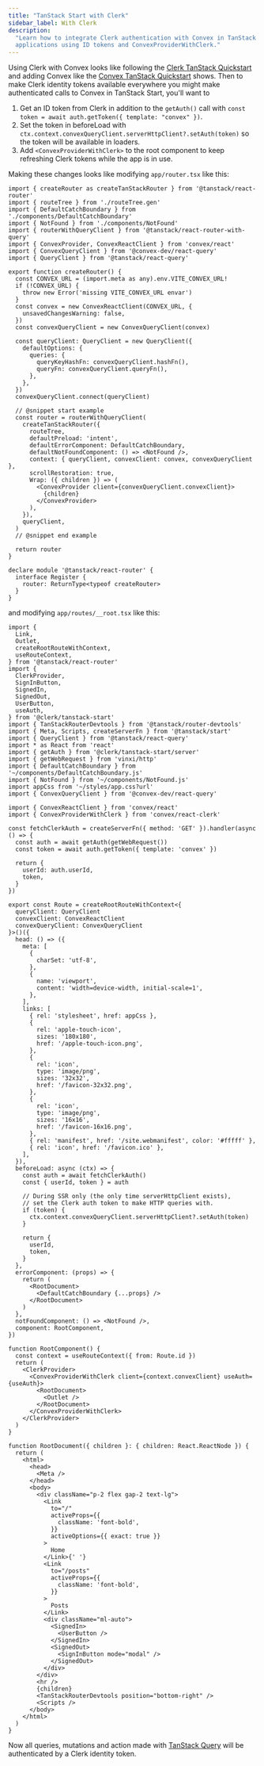 ```yaml
---
title: "TanStack Start with Clerk"
sidebar_label: With Clerk
description:
  "Learn how to integrate Clerk authentication with Convex in TanStack Start
  applications using ID tokens and ConvexProviderWithClerk."
---
```




Using Clerk with Convex looks like following the
[Clerk TanStack Quickstart](https://clerk.com/docs/quickstarts/tanstack-start)
and adding Convex like the
[Convex TanStack Quickstart](/quickstart/tanstack-start.mdx) shows. Then to make
Clerk identity tokens available everywhere you might make authenticated calls to
Convex in TanStack Start, you'll want to

1. Get an ID token from Clerk in addition to the `getAuth()` call with
   `const token = await auth.getToken({ template: "convex" })`.
2. Set the token in beforeLoad with
   `ctx.context.convexQueryClient.serverHttpClient?.setAuth(token)` so the token
   will be available in loaders.
3. Add `<ConvexProviderWithClerk>` to the root component to keep refreshing
   Clerk tokens while the app is in use.

Making these changes looks like modifying `app/router.tsx` like this:


```tsx
import { createRouter as createTanStackRouter } from '@tanstack/react-router'
import { routeTree } from './routeTree.gen'
import { DefaultCatchBoundary } from './components/DefaultCatchBoundary'
import { NotFound } from './components/NotFound'
import { routerWithQueryClient } from '@tanstack/react-router-with-query'
import { ConvexProvider, ConvexReactClient } from 'convex/react'
import { ConvexQueryClient } from '@convex-dev/react-query'
import { QueryClient } from '@tanstack/react-query'

export function createRouter() {
  const CONVEX_URL = (import.meta as any).env.VITE_CONVEX_URL!
  if (!CONVEX_URL) {
    throw new Error('missing VITE_CONVEX_URL envar')
  }
  const convex = new ConvexReactClient(CONVEX_URL, {
    unsavedChangesWarning: false,
  })
  const convexQueryClient = new ConvexQueryClient(convex)

  const queryClient: QueryClient = new QueryClient({
    defaultOptions: {
      queries: {
        queryKeyHashFn: convexQueryClient.hashFn(),
        queryFn: convexQueryClient.queryFn(),
      },
    },
  })
  convexQueryClient.connect(queryClient)

  // @snippet start example
  const router = routerWithQueryClient(
    createTanStackRouter({
      routeTree,
      defaultPreload: 'intent',
      defaultErrorComponent: DefaultCatchBoundary,
      defaultNotFoundComponent: () => <NotFound />,
      context: { queryClient, convexClient: convex, convexQueryClient },
      scrollRestoration: true,
      Wrap: ({ children }) => (
        <ConvexProvider client={convexQueryClient.convexClient}>
          {children}
        </ConvexProvider>
      ),
    }),
    queryClient,
  )
  // @snippet end example

  return router
}

declare module '@tanstack/react-router' {
  interface Register {
    router: ReturnType<typeof createRouter>
  }
}

```


and modifying `app/routes/__root.tsx` like this:


```tsx
import {
  Link,
  Outlet,
  createRootRouteWithContext,
  useRouteContext,
} from '@tanstack/react-router'
import {
  ClerkProvider,
  SignInButton,
  SignedIn,
  SignedOut,
  UserButton,
  useAuth,
} from '@clerk/tanstack-start'
import { TanStackRouterDevtools } from '@tanstack/router-devtools'
import { Meta, Scripts, createServerFn } from '@tanstack/start'
import { QueryClient } from '@tanstack/react-query'
import * as React from 'react'
import { getAuth } from '@clerk/tanstack-start/server'
import { getWebRequest } from 'vinxi/http'
import { DefaultCatchBoundary } from '~/components/DefaultCatchBoundary.js'
import { NotFound } from '~/components/NotFound.js'
import appCss from '~/styles/app.css?url'
import { ConvexQueryClient } from '@convex-dev/react-query'

import { ConvexReactClient } from 'convex/react'
import { ConvexProviderWithClerk } from 'convex/react-clerk'

const fetchClerkAuth = createServerFn({ method: 'GET' }).handler(async () => {
  const auth = await getAuth(getWebRequest())
  const token = await auth.getToken({ template: 'convex' })

  return {
    userId: auth.userId,
    token,
  }
})

export const Route = createRootRouteWithContext<{
  queryClient: QueryClient
  convexClient: ConvexReactClient
  convexQueryClient: ConvexQueryClient
}>()({
  head: () => ({
    meta: [
      {
        charSet: 'utf-8',
      },
      {
        name: 'viewport',
        content: 'width=device-width, initial-scale=1',
      },
    ],
    links: [
      { rel: 'stylesheet', href: appCss },
      {
        rel: 'apple-touch-icon',
        sizes: '180x180',
        href: '/apple-touch-icon.png',
      },
      {
        rel: 'icon',
        type: 'image/png',
        sizes: '32x32',
        href: '/favicon-32x32.png',
      },
      {
        rel: 'icon',
        type: 'image/png',
        sizes: '16x16',
        href: '/favicon-16x16.png',
      },
      { rel: 'manifest', href: '/site.webmanifest', color: '#fffff' },
      { rel: 'icon', href: '/favicon.ico' },
    ],
  }),
  beforeLoad: async (ctx) => {
    const auth = await fetchClerkAuth()
    const { userId, token } = auth

    // During SSR only (the only time serverHttpClient exists),
    // set the Clerk auth token to make HTTP queries with.
    if (token) {
      ctx.context.convexQueryClient.serverHttpClient?.setAuth(token)
    }

    return {
      userId,
      token,
    }
  },
  errorComponent: (props) => {
    return (
      <RootDocument>
        <DefaultCatchBoundary {...props} />
      </RootDocument>
    )
  },
  notFoundComponent: () => <NotFound />,
  component: RootComponent,
})

function RootComponent() {
  const context = useRouteContext({ from: Route.id })
  return (
    <ClerkProvider>
      <ConvexProviderWithClerk client={context.convexClient} useAuth={useAuth}>
        <RootDocument>
          <Outlet />
        </RootDocument>
      </ConvexProviderWithClerk>
    </ClerkProvider>
  )
}

function RootDocument({ children }: { children: React.ReactNode }) {
  return (
    <html>
      <head>
        <Meta />
      </head>
      <body>
        <div className="p-2 flex gap-2 text-lg">
          <Link
            to="/"
            activeProps={{
              className: 'font-bold',
            }}
            activeOptions={{ exact: true }}
          >
            Home
          </Link>{' '}
          <Link
            to="/posts"
            activeProps={{
              className: 'font-bold',
            }}
          >
            Posts
          </Link>
          <div className="ml-auto">
            <SignedIn>
              <UserButton />
            </SignedIn>
            <SignedOut>
              <SignInButton mode="modal" />
            </SignedOut>
          </div>
        </div>
        <hr />
        {children}
        <TanStackRouterDevtools position="bottom-right" />
        <Scripts />
      </body>
    </html>
  )
}

```


Now all queries, mutations and action made with
[TanStack Query](/client/tanstack/tanstack-query/index.mdx) will be
authenticated by a Clerk identity token.
